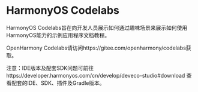 # HarmonyOS Codelabs

HarmonyOS Codelabs旨在向开发人员展示如何通过趣味场景来展示如何使用HarmonyOS能力的示例应用程序文档教程。

OpenHarmony Codelabs请访问https://gitee.com/openharmony/codelabs获取。

注意：IDE版本及配套SDK问题可前往https://developer.harmonyos.com/cn/develop/deveco-studio#download 查看配套的IDE、SDK、插件及Gradle版本。